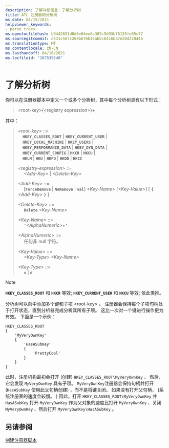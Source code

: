 ```yaml
---
description: 了解详细信息：了解分析树
title: ATL 注册器和分析树
ms.date: 04/15/2021
helpviewer_keywords:
- parse trees
ms.openlocfilehash: b9442651d8d6e04ee6c309c9d93b76135fe05c57
ms.sourcegitcommit: d531c567c268b676b44abbc8416ba7e20d22044b
ms.translationtype: MT
ms.contentlocale: zh-CN
ms.lasthandoff: 04/16/2021
ms.locfileid: "107539540"
---
```

# <a name="understanding-parse-trees"></a>了解分析树

你可以在注册器脚本中定义一个或多个分析树，其中每个分析树具有以下形式：

> \<root-key>{\<registry expression>}+

其中：

> *\<root-key>* ::=\
> &emsp;**`HKEY_CLASSES_ROOT`** &vert; **`HKEY_CURRENT_USER`** &vert;\
> &emsp;**`HKEY_LOCAL_MACHINE`** &vert; **`HKEY_USERS`** &vert;\
> &emsp;**`HKEY_PERFORMANCE_DATA`** &vert; **`HKEY_DYN_DATA`** &vert;\
> &emsp;**`HKEY_CURRENT_CONFIG`** &vert; **`HKCR`** &vert; **`HKCU`** &vert;\
> &emsp;**`HKLM`** &vert; **`HKU`** &vert; **`HKPD`** &vert; **`HKDD`** &vert; **`HKCC`**
>
> *\<registry-expression>* ::=\
> &emsp; *\<Add-Key>* &vert; *\<Delete-Key>*
>
> *\<Add-Key>* ::=\
> &emsp; \[**`ForceRemove`** &vert; **`NoRemove`** &vert; **`val`**] *\<Key-Name>* \[*\<Key-Value>*] \[ **`{`** *\<Add-Key>* **`}`** ]
>
> *\<Delete-Key>* ::=\
> &emsp; **`Delete`** *\<Key-Name>*
>
> *\<Key-Name>* ::=\
> &emsp; **`'`**_\<AlphaNumeric>_+**`'`**
>
> *\<AlphaNumeric>* ::=\
> &emsp; 任何非 null 字符。
>
> *\<Key-Value>* ::=\
> &emsp; *\<Key-Type>* *\<Key-Name>*
>
> *\<Key-Type>* ::=\
> &emsp; **`s`** &vert; **`d`**

> [!NOTE]
> **`HKEY_CLASSES_ROOT`** 和 **`HKCR`** 等效; **`HKEY_CURRENT_USER`** 和 **`HKCU`** 等效; 依此类推。

分析树可以向中添加多个键和子项 \<root-key> 。 注册器会保持每个子项句柄处于打开状态，直到分析器完成分析其所有子项。 这比一次对一个键进行操作更为有效。 下面是一个示例：

```rgs
HKEY_CLASSES_ROOT
{
    'MyVeryOwnKey'
    {
        'HasASubKey'
        {
            'PrettyCool'
        }
    }
}
```

此时，注册机构最初会打开 (创建) `HKEY_CLASSES_ROOT\MyVeryOwnKey` 。 然后，它会发现 `MyVeryOwnKey` 具有子项。 `MyVeryOwnKey`注册器会保持句柄并打开 (`HasASubKey` 使用此父句柄创建) ，而不是将键关闭。 如果没有打开父句柄， (系统注册表的速度会较慢。 ) 因此，打开 `HKEY_CLASSES_ROOT\MyVeryOwnKey` 并 `HasASubKey` 打开 `MyVeryOwnKey` 作为父对象的速度比打开 `MyVeryOwnKey` 、关闭 `MyVeryOwnKey` 、然后打开 `MyVeryOwnKey\HasASubKey` 。

## <a name="see-also"></a>另请参阅

[创建注册器脚本](../atl/creating-registrar-scripts.md)
